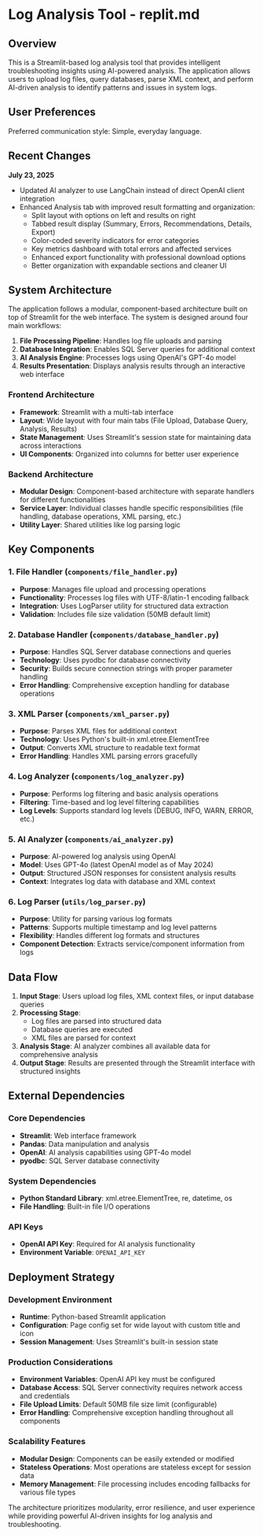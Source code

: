# Log Analysis Tool - replit.md

## Overview

This is a Streamlit-based log analysis tool that provides intelligent troubleshooting insights using AI-powered analysis. The application allows users to upload log files, query databases, parse XML context, and perform AI-driven analysis to identify patterns and issues in system logs.

## User Preferences

Preferred communication style: Simple, everyday language.

## Recent Changes

**July 23, 2025**
- Updated AI analyzer to use LangChain instead of direct OpenAI client integration
- Enhanced Analysis tab with improved result formatting and organization:
  - Split layout with options on left and results on right
  - Tabbed result display (Summary, Errors, Recommendations, Details, Export)
  - Color-coded severity indicators for error categories
  - Key metrics dashboard with total errors and affected services
  - Enhanced export functionality with professional download options
  - Better organization with expandable sections and cleaner UI

## System Architecture

The application follows a modular, component-based architecture built on top of Streamlit for the web interface. The system is designed around four main workflows:

1. **File Processing Pipeline**: Handles log file uploads and parsing
2. **Database Integration**: Enables SQL Server queries for additional context
3. **AI Analysis Engine**: Processes logs using OpenAI's GPT-4o model
4. **Results Presentation**: Displays analysis results through an interactive web interface

### Frontend Architecture

- **Framework**: Streamlit with a multi-tab interface
- **Layout**: Wide layout with four main tabs (File Upload, Database Query, Analysis, Results)
- **State Management**: Uses Streamlit's session state for maintaining data across interactions
- **UI Components**: Organized into columns for better user experience

### Backend Architecture

- **Modular Design**: Component-based architecture with separate handlers for different functionalities
- **Service Layer**: Individual classes handle specific responsibilities (file handling, database operations, XML parsing, etc.)
- **Utility Layer**: Shared utilities like log parsing logic

## Key Components

### 1. File Handler (`components/file_handler.py`)
- **Purpose**: Manages file upload and processing operations
- **Functionality**: Processes log files with UTF-8/latin-1 encoding fallback
- **Integration**: Uses LogParser utility for structured data extraction
- **Validation**: Includes file size validation (50MB default limit)

### 2. Database Handler (`components/database_handler.py`)
- **Purpose**: Handles SQL Server database connections and queries
- **Technology**: Uses pyodbc for database connectivity
- **Security**: Builds secure connection strings with proper parameter handling
- **Error Handling**: Comprehensive exception handling for database operations

### 3. XML Parser (`components/xml_parser.py`)
- **Purpose**: Parses XML files for additional context
- **Technology**: Uses Python's built-in xml.etree.ElementTree
- **Output**: Converts XML structure to readable text format
- **Error Handling**: Handles XML parsing errors gracefully

### 4. Log Analyzer (`components/log_analyzer.py`)
- **Purpose**: Performs log filtering and basic analysis operations
- **Filtering**: Time-based and log level filtering capabilities
- **Log Levels**: Supports standard log levels (DEBUG, INFO, WARN, ERROR, etc.)

### 5. AI Analyzer (`components/ai_analyzer.py`)
- **Purpose**: AI-powered log analysis using OpenAI
- **Model**: Uses GPT-4o (latest OpenAI model as of May 2024)
- **Output**: Structured JSON responses for consistent analysis results
- **Context**: Integrates log data with database and XML context

### 6. Log Parser (`utils/log_parser.py`)
- **Purpose**: Utility for parsing various log formats
- **Patterns**: Supports multiple timestamp and log level patterns
- **Flexibility**: Handles different log formats and structures
- **Component Detection**: Extracts service/component information from logs

## Data Flow

1. **Input Stage**: Users upload log files, XML context files, or input database queries
2. **Processing Stage**: 
   - Log files are parsed into structured data
   - Database queries are executed
   - XML files are parsed for context
3. **Analysis Stage**: AI analyzer combines all available data for comprehensive analysis
4. **Output Stage**: Results are presented through the Streamlit interface with structured insights

## External Dependencies

### Core Dependencies
- **Streamlit**: Web interface framework
- **Pandas**: Data manipulation and analysis
- **OpenAI**: AI analysis capabilities using GPT-4o model
- **pyodbc**: SQL Server database connectivity

### System Dependencies
- **Python Standard Library**: xml.etree.ElementTree, re, datetime, os
- **File Handling**: Built-in file I/O operations

### API Keys
- **OpenAI API Key**: Required for AI analysis functionality
- **Environment Variable**: `OPENAI_API_KEY`

## Deployment Strategy

### Development Environment
- **Runtime**: Python-based Streamlit application
- **Configuration**: Page config set for wide layout with custom title and icon
- **Session Management**: Uses Streamlit's built-in session state

### Production Considerations
- **Environment Variables**: OpenAI API key must be configured
- **Database Access**: SQL Server connectivity requires network access and credentials
- **File Upload Limits**: Default 50MB file size limit (configurable)
- **Error Handling**: Comprehensive exception handling throughout all components

### Scalability Features
- **Modular Design**: Components can be easily extended or modified
- **Stateless Operations**: Most operations are stateless except for session data
- **Memory Management**: File processing includes encoding fallbacks for various file types

The architecture prioritizes modularity, error resilience, and user experience while providing powerful AI-driven insights for log analysis and troubleshooting.